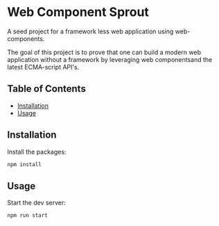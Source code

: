# Web Component Sprout
A seed project for a framework less web application using web-components.

The goal of this project is to prove that one can build a modern web application without a framework by
leveraging web componentsand the latest ECMA-script API's.


## Table of Contents

- [Installation](#installation)
- [Usage](#usage)

## Installation

Install the packages:

```sh
npm install
```

## Usage

Start the dev server:

```sh
npm run start
```
